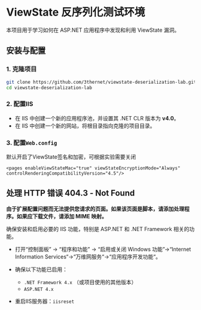 # ViewState 反序列化测试环境

本项目用于学习如何在 ASP.NET 应用程序中发现和利用 ViewState 漏洞。

## 安装与配置

### 1. 克隆项目

```bash
git clone https://github.com/3thernet/viewstate-deserialization-lab.git
cd viewstate-deserialization-lab
```

### 2. 配置IIS

- 在 IIS 中创建一个新的应用程序池，并设置其 .NET CLR 版本为 **v4.0**。
- 在 IIS 中创建一个新的网站，将根目录指向克隆的项目目录。

### 3. 配置`Web.config`

默认开启了ViewState签名和加密，可根据实验需要关闭

```
<pages enableViewStateMac="true" viewStateEncryptionMode="Always" controlRenderingCompatibilityVersion="4.5"/>
```

## 处理 HTTP 错误 404.3 - Not Found

**由于扩展配置问题而无法提供您请求的页面。如果该页面是脚本，请添加处理程序。如果应下载文件，请添加 MIME 映射。**

确保安装和启用必要的 IIS 功能，特别是 ASP.NET 和 .NET Framework 相关的功能。

- 打开“控制面板” -> “程序和功能” -> “启用或关闭 Windows 功能”->“Internet Information Services“->“万维网服务“->“应用程序开发功能“。

- 确保以下功能已启用：
  
  - `.NET Framework 4.x` （或项目使用的其他版本）
  - `ASP.NET 4.x` 

- 重启IIS服务器：`iisreset`
